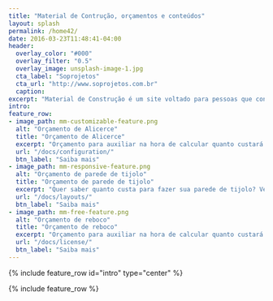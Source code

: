 ```yaml
---
title: "Material de Contrução, orçamentos e conteúdos"
layout: splash
permalink: /home42/
date: 2016-03-23T11:48:41-04:00
header:
  overlay_color: "#000"
  overlay_filter: "0.5"
  overlay_image: unsplash-image-1.jpg
  cta_label: "Soprojetos"
  cta_url: "http://www.soprojetos.com.br"
  caption: 
excerpt: "Material de Construção é um site voltado para pessoas que constroem e precisam de respostas simples, rápidas e GRÁTIS para pequenos orçamentos, como orçamento de alicerce, orçamento de muro etc..."
intro: 
feature_row:
- image_path: mm-customizable-feature.png
  alt: "Orçamento de Alicerce"
  title: "Orçamento de Alicerce"
  excerpt: "Orçamento para auxiliar na hora de calcular quanto custará para fazer o seu alicerce"
  url: "/docs/configuration/"
  btn_label: "Saiba mais"
- image_path: mm-responsive-feature.png
  alt: "Orçamento de parede de tijolo"
  title: "Orçamento de parede de tijolo"
  excerpt: "Quer saber quanto custa para fazer sua parede de tijolo? Veja GRÁTIS neste mini orçamento"
  url: "/docs/layouts/"
  btn_label: "Saiba mais"
- image_path: mm-free-feature.png
  alt: "Orçamento de reboco"
  title: "Orçamento de reboco"
  excerpt: "Orçamento para auxiliar na hora de calcular quanto custará para fazer o reboco da sua parede"
  url: "/docs/license/"
  btn_label: "Saiba mais"
---
```


{% include feature_row id="intro" type="center" %}

{% include feature_row %}
